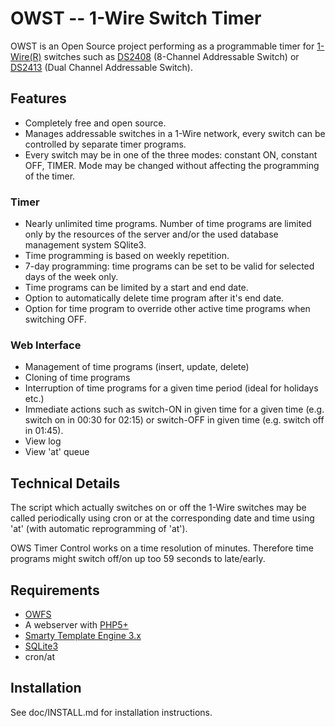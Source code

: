 # OWST -- 1-Wire Switch Timer

OWST is an Open Source project performing as a programmable timer for
[1-Wire(R)](https://www.maximintegrated.com/en/products/ibutton-one-wire/one-wire.html)
switches such as [DS2408](http://www.maximintegrated.com/datasheet/index.mvp/id/3818/t/al)
(8-Channel Addressable Switch) or [DS2413](http://www.maximintegrated.com/datasheet/index.mvp/id/4588/t/al)
(Dual Channel Addressable Switch).


## Features

* Completely free and open source.
* Manages addressable switches in a 1-Wire network, every switch can be
  controlled by separate timer programs.
* Every switch may be in one of the three modes: constant ON, constant OFF,
  TIMER. Mode may be changed without affecting the programming of the timer.


### Timer

* Nearly unlimited time programs. Number of time programs are limited only by
  the resources of the server and/or the used database management system SQlite3.
* Time programming is based on weekly repetition.
* 7-day programming: time programs can be set to be valid for selected days of
  the week only.
* Time programs can be limited by a start and end date.
* Option to automatically delete time program after it's end date.
* Option for time program to override other active time programs when switching OFF.


### Web Interface

* Management of time programs (insert, update, delete)
* Cloning of time programs
* Interruption of time programs for a given time period (ideal for holidays etc.)
* Immediate actions such as switch-ON in given time for a given time (e.g. switch
  on in 00:30 for 02:15) or switch-OFF in given time (e.g. switch off in 01:45).
* View log
* View 'at' queue


## Technical Details

The script which actually switches on or off the 1-Wire switches may be
called periodically using cron or at the corresponding date and time using 'at'
(with automatic reprogramming of 'at').

OWS Timer Control works on a time resolution of minutes. Therefore time
programs might switch off/on up too 59 seconds to late/early. 


## Requirements

* [OWFS](https://github.com/owfs/owfs)
* A webserver with [PHP5+](https://www.php.net/)
* [Smarty Template Engine 3.x](https://www.smarty.net/)
* [SQLite3](https://www.sqlite.org/index.html)
* cron/at


## Installation

See doc/INSTALL.md for installation instructions.

